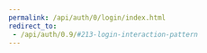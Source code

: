 ```yaml
---
permalink: /api/auth/0/login/index.html
redirect_to:
 - /api/auth/0.9/#213-login-interaction-pattern
---
```

